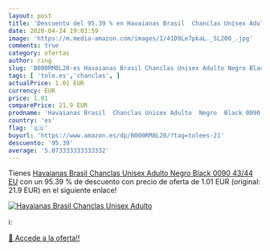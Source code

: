 ```yaml
---
layout: post
title: 'Descuento del 95.39 % en Havaianas Brasil  Chanclas Unisex Adulto'
date: 2020-04-24 19:03:59
image: 'https://m.media-amazon.com/images/I/41D9Le7pkaL._SL200_.jpg'
comments: true
category: ofertas
author: ring
slug: 'B000RM8L20-es Havaianas Brasil Chanclas Unisex Adulto Negro Black 0090...'
tags: [ 'tole.es','chanclas', ]
actualPrice: 1.01 EUR
currency: EUR
price: 1.01
comparePrice: 21.9 EUR
prodname: 'Havaianas Brasil  Chanclas Unisex Adulto  Negro  Black 0090   43/44 EU'
country: 'es'
flag: '🇪🇸'
buyurl: 'https://www.amazon.es/dp/B000RM8L20/?tag=tolees-21'
descuento: '95.39'
average: '5.073333333333332'
---
```


Tienes [Havaianas Brasil  Chanclas Unisex Adulto  Negro  Black 0090   43/44 EU](https://www.amazon.es/dp/B000RM8L20/?tag=tolees-21) con un 95.39 % de descuento con precio de oferta de 1.01 EUR (original: 21.9 EUR) en el siguiente enlace!

[![Havaianas Brasil  Chanclas Unisex Adulto](https://m.media-amazon.com/images/I/41D9Le7pkaL._SL200_.jpg)](https://www.amazon.es/dp/B000RM8L20/?tag=tolees-21)

ℹ️:


[🛒 Accede a la oferta!!](https://www.amazon.es/dp/B000RM8L20/?tag=tolees-21)
